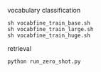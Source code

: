 vocabulary classification
```
sh vocabfine_train_base.sh
sh vocabfine_train_large.sh
sh vocabfine_train_huge.sh
```
retrieval
```
python run_zero_shot.py
```